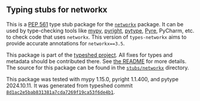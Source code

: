 ## Typing stubs for networkx

This is a [PEP 561](https://peps.python.org/pep-0561/)
type stub package for the [`networkx`](https://github.com/networkx/networkx) package.
It can be used by type-checking tools like
[mypy](https://github.com/python/mypy/),
[pyright](https://github.com/microsoft/pyright),
[pytype](https://github.com/google/pytype/),
[Pyre](https://pyre-check.org/),
PyCharm, etc. to check code that uses `networkx`. This version of
`types-networkx` aims to provide accurate annotations for
`networkx==3.5`.

This package is part of the [typeshed project](https://github.com/python/typeshed).
All fixes for types and metadata should be contributed there.
See [the README](https://github.com/python/typeshed/blob/main/README.md)
for more details. The source for this package can be found in the
[`stubs/networkx`](https://github.com/python/typeshed/tree/main/stubs/networkx)
directory.

This package was tested with
mypy 1.15.0,
pyright 1.1.400,
and pytype 2024.10.11.
It was generated from typeshed commit
[`8d1ac2e5bab831381a7cda7269f19ca53f6de4b1`](https://github.com/python/typeshed/commit/8d1ac2e5bab831381a7cda7269f19ca53f6de4b1).